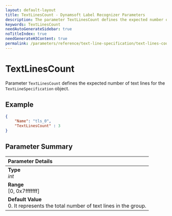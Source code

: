 ```yaml
---
layout: default-layout
title: TextLinesCount - Dynamsoft Label Recognizer Parameters
description: The parameter TextLinesCount defines the expected number of text lines for the TextLineSpecification object.
keywords: TextLinesCount
needAutoGenerateSidebar: true
noTitleIndex: true
needGenerateH3Content: true
permalink: /parameters/reference/text-line-specification/text-lines-count.html
---
```


# TextLinesCount

Parameter `TextLinesCount` defines the expected number of text lines for the `TextLineSpecification` object.

## Example

```json
{
    "Name": "tls_0",
    "TextLinesCount" : 3
}
```

## Parameter Summary

| Parameter Details |
| :----------------------------------- |
| **Type**<br>*int* |
| **Range**<br>[0, 0x7fffffff] |
| **Default Value**<br>0. It represents the total number of text lines in the group. |

